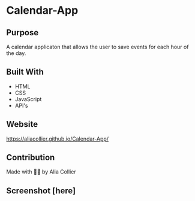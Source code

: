 # Calendar-App

## Purpose

A calendar applicaton that allows the user to save events for each hour of the day.

## Built With

* HTML
* CSS
* JavaScript
* API's

## Website

https://aliacollier.github.io/Calendar-App/

## Contribution

Made with ✌🏾 by Alia Collier

## Screenshot [here]